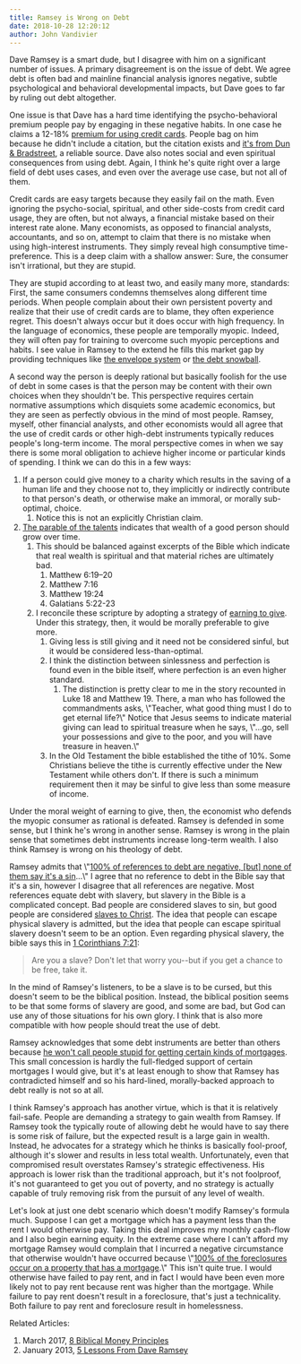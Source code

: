 ```yaml
---
title: Ramsey is Wrong on Debt
date: 2018-10-28 12:20:12
author: John Vandivier
---
```




<!-- wp:paragraph -->
<p>Dave Ramsey is a smart dude, but I disagree with him on a significant number of issues. A primary disagreement is on the issue of debt. We agree debt is often bad and mainline financial analysis ignores negative, subtle psychological and behavioral developmental impacts, but Dave goes to far by ruling out debt altogether.</p>
<!-- /wp:paragraph -->

<!-- wp:paragraph -->
<p>One issue is that Dave has a hard time identifying the psycho-behavioral premium people pay by engaging in these negative habits. In one case he claims a 12-18% <a href=\"https://www.getrichslowly.org/research-reveals-credit-cards-encourage-spending/\">premium for using credit cards</a>. People bag on him because he didn't include a citation, but the citation exists and <a href=\"https://www.nerdwallet.com/blog/credit-cards/credit-cards-make-you-spend-more/\">it's from Dun &amp; Bradstreet</a>, a reliable source. Dave also notes social and even spiritual consequences from using debt. Again, I think he's quite right over a large field of debt uses cases, and even over the average use case, but not all of them.</p>
<!-- /wp:paragraph -->

<!-- wp:paragraph -->
<p>Credit cards are easy targets because they easily fail on the math. Even ignoring the psycho-social, spiritual, and other side-costs from credit card usage, they are often, but not always, a financial mistake based on their interest rate alone. Many economists, as opposed to financial analysts, accountants, and so on, attempt to claim that there is no mistake when using high-interest instruments. They simply reveal high consumptive time-preference. This is a deep claim with a shallow answer: Sure, the consumer isn't irrational, but they are stupid.</p>
<!-- /wp:paragraph -->

<!-- wp:paragraph -->
<p>They are stupid according to at least two, and easily many more, standards: First, the same consumers condemns themselves along different time periods. When people complain about their own persistent poverty and realize that their use of credit cards are to blame, they often experience regret. This doesn't always occur but it does occur with high frequency. In the language of economics, these people are temporally myopic. Indeed, they will often pay for training to overcome such myopic perceptions and habits. I see value in Ramsey to the extend he fills this market gap by providing techniques like <a href=\"https://www.daveramsey.com/blog/envelope-system-explained\">the envelope system</a> or <a href=\"https://en.wikipedia.org/w/index.php?title=Debt-snowball_method&amp;oldid=851784753\">the debt snowball</a>.</p>
<!-- /wp:paragraph -->

<!-- wp:paragraph -->
<p>A second way the person is deeply rational but basically foolish for the use of debt in some cases is that the person may be content with their own choices when they shouldn't be. This perspective requires certain normative assumptions which disquiets some academic economics, but they are seen as perfectly obvious in the mind of most people. Ramsey, myself, other financial analysts, and other economists would all agree that the use of credit cards or other high-debt instruments typically reduces people's long-term income. The moral perspective comes in when we say there is some moral obligation to achieve higher income or particular kinds of spending. I think we can do this in a few ways:</p>
<!-- /wp:paragraph -->

<!-- wp:list {\"ordered\":true} -->
<ol><li>If a person could give money to a charity which results in the saving of a human life and they choose not to, they implicitly or indirectly contribute to that person's death, or otherwise make an immoral, or morally sub-optimal, choice.<ol><li>Notice this is not an explicitly Christian claim.</li></ol></li><li><a href=\"https://en.wikipedia.org/w/index.php?title=Parable_of_the_talents_or_minas&amp;oldid=861306277#As_personal_abilities\">The parable of the talents</a> indicates that wealth of a good person should grow over time.<ol><li>This should be balanced against excerpts of the Bible which indicate that real wealth is spiritual and that material riches are ultimately bad.<ol><li>Matthew 6:19–20</li><li>Matthew 7:16</li><li>Matthew 19:24</li><li>Galatians 5:22-23</li></ol></li><li>I reconcile these scripture by adopting a strategy of <a href=\"https://en.wikipedia.org/w/index.php?title=Earning_to_give&amp;oldid=846762241\">earning to give</a>. Under this strategy, then, it would be morally preferable to give more.<ol><li>Giving less is still giving and it need not be considered sinful, but it would be considered less-than-optimal.</li><li>I think the distinction between sinlessness and perfection is found even in the bible itself, where perfection is an even higher standard.<ol><li>The distinction is pretty clear to me in the story recounted in Luke 18 and Matthew 19. There, a man who has followed the commandments asks, \"Teacher, what good thing must I do to get eternal life?\" Notice that Jesus seems to indicate material giving can lead to spiritual treasure when he says, \"...go, sell your possessions and give to the poor, and you will have treasure in heaven.\"</li></ol></li><li>In the Old Testament the bible established the tithe of 10%. Some Christians believe the tithe is currently effective under the New Testament while others don't. If there is such a minimum requirement then it may be sinful to give less than some measure of income.</li></ol></li></ol></li></ol>
<!-- /wp:list -->

<!-- wp:paragraph -->
<p>Under the moral weight of earning to give, then, the economist who defends the myopic consumer as rational is defeated. Ramsey is defended in some sense, but I think he's wrong in another sense. Ramsey is wrong in the plain sense that sometimes debt instruments increase long-term wealth. I also think Ramsey is wrong on his theology of debt.</p>
<!-- /wp:paragraph -->

<!-- wp:paragraph -->
<p>Ramsey admits that \"<a href=\"https://www.youtube.com/watch?v=KiJn2wumvF8&amp;feature=youtu.be&amp;t=120\">100% of references to debt are negative, [but] none of them say it's a sin</a>...\" I agree that no reference to debt in the Bible say that it's a sin, however I disagree that all references are negative. Most references equate debt with slavery, but slavery in the Bible is a complicated concept. Bad people are considered slaves to sin, but good people are considered <a href=\"https://www.biblestudytools.com/csb/romans/passage/?q=romans+1:1-15\">slaves to Christ</a>. The idea that people can escape physical slavery is admitted, but the idea that people can escape spiritual slavery doesn't seem to be an option. Even regarding physical slavery, the bible says this in <a href=\"https://biblehub.com/1_corinthians/7-21.htm\">1 Corinthians 7:21</a>:</p>
<!-- /wp:paragraph -->

<!-- wp:quote -->
<blockquote class=\"wp-block-quote\"><p>Are you a slave? Don't let that worry you--but if you get a chance to be free, take it.</p></blockquote>
<!-- /wp:quote -->

<!-- wp:paragraph -->
<p>In the mind of Ramsey's listeners, to be a slave is to be cursed, but this doesn't seem to be the biblical position. Instead, the biblical position seems to be that some forms of slavery are good, and some are bad, but God can use any of those situations for his own glory. I think that is also more compatible with how people should treat the use of debt.</p>
<!-- /wp:paragraph -->

<!-- wp:paragraph -->
<p>Ramsey acknowledges that some debt instruments are better than others because <a href=\"https://www.youtube.com/watch?v=KiJn2wumvF8&amp;feature=youtu.be&amp;t=230\">he won't call people stupid for getting certain kinds of mortgages</a>. This small concession is hardly the full-fledged support of certain mortgages I would give, but it's at least enough to show that Ramsey has contradicted himself and so his hard-lined, morally-backed approach to debt really is not so at all.</p>
<!-- /wp:paragraph -->

<!-- wp:paragraph -->
<p>I think Ramsey's approach has another virtue, which is that it is relatively fail-safe. People are demanding a strategy to gain wealth from Ramsey. If Ramsey took the typically route of allowing debt he would have to say there is some risk of failure, but the expected result is a large gain in wealth. Instead, he advocates for a strategy which he thinks is basically fool-proof, although it's slower and results in less total wealth. Unfortunately, even that compromised result overstates Ramsey's strategic effectiveness. His approach is lower risk than the traditional approach, but it's not foolproof, it's not guaranteed to get you out of poverty, and no strategy is actually capable of truly removing risk from the pursuit of any level of wealth.</p>
<!-- /wp:paragraph -->

<!-- wp:paragraph -->
<p>Let's look at just one debt scenario which doesn't modify Ramsey's formula much. Suppose I can get a mortgage which has a payment less than the rent I would otherwise pay. Taking this deal improves my monthly cash-flow and I also begin earning equity. In the extreme case where I can't afford my mortgage Ramsey would complain that I incurred a negative circumstance that otherwise wouldn't have occurred because \"<a href=\"https://www.youtube.com/watch?v=KiJn2wumvF8&amp;feature=youtu.be&amp;t=150\">100% of the foreclosures occur on a property that has a mortgage</a>.\" This isn't quite true. I would otherwise have failed to pay rent, and in fact I would have been even more likely not to pay rent because rent was higher than the mortgage. While failure to pay rent doesn't result in a foreclosure, that's just a technicality. Both failure to pay rent and foreclosure result in homelessness.</p>
<!-- /wp:paragraph -->

<!-- wp:paragraph -->
<p>Related Articles:</p>
<!-- /wp:paragraph -->

<!-- wp:list {\"ordered\":true} -->
<ol><li>March 2017, <a href=\"http://www.afterecon.com/economics-and-finance/8-biblical-money-principles/\">8 Biblical Money Principles</a></li><li>January 2013, <a href=\"http://www.afterecon.com/economics-and-finance/5-lessons-from-dave-ramsey/\">5 Lessons From Dave Ramsey</a></li></ol>
<!-- /wp:list -->